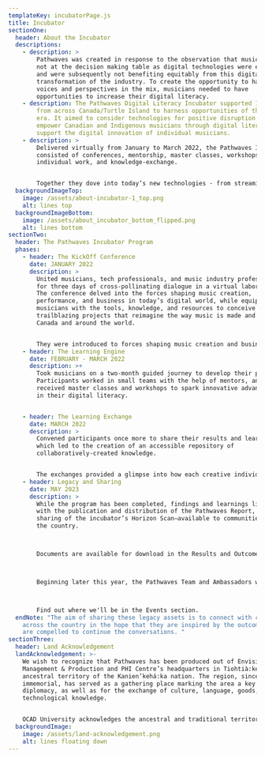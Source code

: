 ```yaml
---
templateKey: incubatorPage.js
title: Incubator
sectionOne:
  header: About the Incubator
  descriptions:
    - description: >
        Pathwaves was created in response to the observation that musicians were
        not at the decision making table as digital technologies were evolving,
        and were subsequently not benefiting equitably from this digital
        transformation of the industry. To create the opportunity to have their
        voices and perspectives in the mix, musicians needed to have
        opportunities to increase their digital literacy.
    - description: The Pathwaves Digital Literacy Incubator supported 18 musicians
        from across Canada/Turtle Island to harness opportunities of the digital
        era. It aimed to consider technologies for positive disruption to
        empower Canadian and Indigenous musicians through digital literacy and
        support the digital innovation of individual musicians.
    - description: >
        Delivered virtually from January to March 2022, the Pathwaves Incubator
        consisted of conferences, mentorship, master classes, workshops,
        individual work, and knowledge-exchange.


        Together they dove into today’s new technologies - from streaming software and VR live shows to NFTs and AI assisted composition - with the goal of sparking new solutions-oriented thought surrounding the creation and sharing of music. 
  backgroundImageTop:
    image: /assets/about-incubator-1_top.png
    alt: lines top
  backgroundImageBottom:
    image: /assets/about_incubator_bottom_flipped.png
    alt: lines bottom
sectionTwo:
  header: The Pathwaves Incubator Program
  phases:
    - header: The KickOff Conference
      date: JANUARY 2022
      description: >
        United musicians, tech professionals, and music industry professionals
        for three days of cross-pollinating dialogue in a virtual laboratory.
        The conference delved into the forces shaping music creation,
        performance, and business in today’s digital world, while equipping
        musicians with the tools, knowledge, and resources to conceive
        trailblazing projects that reimagine the way music is made and shared in
        Canada and around the world.


        They were introduced to forces shaping music creation and business in today’s digital world, to inspire musicians to conceive and consider new ways to explore and share their art through digital tools. The conference was designed as a co-learning environment led by guides and mentors, facilitated through interactive exercises.
    - header: The Learning Engine
      date: FEBRUARY - MARCH 2022
      description: >+
        Took musicians on a two-month guided journey to develop their projects.
        Participants worked in small teams with the help of mentors, and
        received master classes and workshops to spark innovative advancements
        in their digital literacy.


    - header: The Learning Exchange
      date: MARCH 2022
      description: >
        Convened participants once more to share their results and learnings,
        which led to the creation of an accessible repository of
        collaboratively-created knowledge.


        The exchanges provided a glimpse into how each creative individual explored the expansive range of digital tools and diverse approaches that had been touched upon during the learning journey—everything from spatial audio, Ableton plugins, effect pedals, immersive experiences, creation process, recorded music, to social media activation, integration and business planning, to a myriad of other investigations.
    - header: Legacy and Sharing
      date: MAY 2023
      description: >
        While the program has been completed, findings and learnings live on
        with the publication and distribution of the Pathwaves Report, and the
        sharing of the incubator’s Horizon Scan—available to communities across
        the country.



        Documents are available for download in the Results and Outcomes section.



        Beginning later this year, the Pathwaves Team and Ambassadors will be presenting and facilitating workshops at conferences and events across the country. If you are interested in partnering with us, please be in touch!



        Find out where we'll be in the Events section.
  endNote: "The aim of sharing these legacy assets is to connect with communities
    across the country in the hope that they are inspired by the outcomes, and
    are compelled to continue the conversations. "
sectionThree:
  header: Land Acknowledgement
  landAcknowledgement: >-
    We wish to recognize that Pathwaves has been produced out of Envision
    Management & Production and PHI Centre’s headquarters in Tiohtià:ke, on the
    ancestral territory of the Kanien’kehá:ka nation. The region, since time
    immemorial, has served as a gathering place marking the area a key site of
    diplomacy, as well as for the exchange of culture, language, goods, and
    technological knowledge.


    OCAD University acknowledges the ancestral and traditional territories of the Mississaugas of the Credit, the Haudenosaunee, the Anishinaabe and the Huron-Wendat, who are the original owners and custodians of the land on which we stand and create.
  backgroundImage:
    image: /assets/land-acknowledgement.png
    alt: lines floating down
---
```

